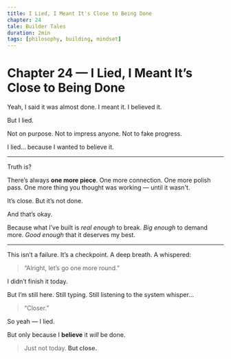 ```yaml
---
title: I Lied, I Meant It's Close to Being Done
chapter: 24
tale: Builder Tales
duration: 2min
tags: [philosophy, building, mindset]
---
```


# Chapter 24 — I Lied, I Meant It’s Close to Being Done

Yeah, I said it was almost done.
I meant it.
I believed it.

But I lied.

Not on purpose.
Not to impress anyone.
Not to fake progress.

I lied… because I wanted to believe it.

---

Truth is?

There’s always **one more piece**.
One more connection.
One more polish pass.
One more thing you thought was working — until it wasn't.

It’s close.
But it’s not done.

And that’s okay.

Because what I’ve built is *real enough* to break.
*Big enough* to demand more.
*Good enough* that it deserves my best.

---

This isn’t a failure.
It’s a checkpoint.
A deep breath.
A whispered:

> “Alright, let’s go one more round.”

I didn’t finish it today.

But I’m still here.
Still typing.
Still listening to the system whisper…

> “Closer.”

So yeah — I lied.

But only because I **believe** it *will* be done.

> Just not today.
> **But close.**
